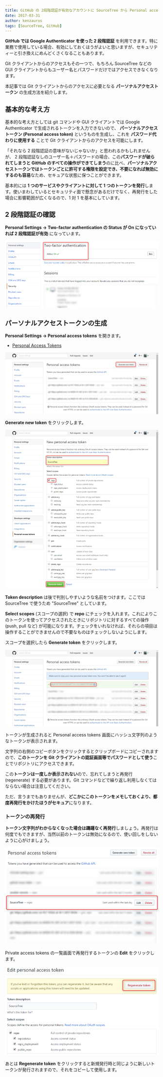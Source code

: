 ```yaml
---
title: GitHub の 2段階認証が有効なアカウントに SourceTree から Personal access token を使ってアクセスする
date: 2017-03-31
author: kenzauros
tags: [SourceTree, GitHub]
---
```


**GitHub では Google Authenticator を使った 2 段階認証** を利用できます。特に業務で使用している場合、有効にしておくほうがよいと思いますが、セキュリティーと引き換えにめんどくさくなることもあります。

Git クライアントからのアクセスもその一つで、もちろん SourceTree などの GUI クライアントからもユーザー名とパスワードだけではアクセスできなくなります。

本記事では Git クライアントからのアクセスに必要となる **パーソナルアクセストークン** の生成方法を紹介します。

## 基本的な考え方

基本的な考え方としては git コマンドや GUI クライアントでは Google Authenticator で生成されるトークンを入力できないので、 **パーソナルアクセストークン (Personal access token)** というものを生成し、これを **パスワード代わりに使用する** ことで Git クライアントからのアクセスを可能にします。

「それなら 2 段階認証の意味がないじゃないか」と思われるかもしれませんが、 2 段階認証なしのユーザー名＋パスワードの場合、この**パスワードが破られてしまうと GitHub のすべての操作ができてしまう**のに比べ、**パーソナルアクセストークンではトークンごとに許可する権限を設定でき、不要になれば無効にするのも容易**なため、セキュアな状態に保つことができます。

基本的には **1 つのサービスやクライアントに対して 1 つのトークンを発行**します。使いまわしているとセキュリティ面で懸念があるだけでなく、再発行をした場合に影響範囲が広くなるので、1 対 1 を基本にしています。

## 2 段階認証の確認

**Personal Settings → Two-factor authentication の Status が On になっていれば 2 段階認証が有効** になっています。

![](images/access-github-with-sourcetree-with-two-factor-authentication-1.png)

## パーソナルアクセストークンの生成

**Personal Settings → Personal access tokens** を開きます。

* [Personal Access Tokens](https://github.com/settings/tokens)

![](images/access-github-with-sourcetree-with-two-factor-authentication-2.png)

**Generate new token** をクリックします。

![](images/access-github-with-sourcetree-with-two-factor-authentication-3.png)

**Token description** は後で判別しやすいような名前をつけます。ここでは SourceTree で使うため "SourceTree" としています。

**Select scopes** (スコープの選択) で **repo** にチェックを入れます。これによりこのトークンを使ってアクセスされたときにリポジトリに対するすべての操作 (push, pull など) が可能になります。チェックをいれなければ、それらの項目は操作することができませんので不要なものはチェックしないようにします。

スコープを選択したら **Generate token** をクリックします。

![](images/access-github-with-sourcetree-with-two-factor-authentication-4.png)

トークンが生成されると Personal access tokens 画面にハッシュ文字列のようなトークンが表示されます。

文字列の右側のコピーボタンをクリックするとクリップボードにコピーされますので、**このトークンを Git クライアントの認証画面等でパスワードとして使う**ことでリポジトリにアクセスできます。

この**トークンは一度しか表示されない**ので、忘れてしまうと再発行 (regenerate) する必要があります。Git コマンドなどで繰り返し利用しなくてはならない場合は注意してください。

ただ、言うまでもありませんが、**どこかにこのトークンをメモしておくより、都度再発行をかけたほうがセキュア**になります。

### トークンの再発行

**トークン文字列がわからなくなった場合は躊躇なく再発行**しましょう。再発行は何度でもできますが、当然以前のトークンは無効になるので、使い回しをしないように心がけましょう。

![](images/access-github-with-sourcetree-with-two-factor-authentication-5.png)

Private access tokens の一覧画面で再発行するトークンの **Edit** をクリックします。

![](images/access-github-with-sourcetree-with-two-factor-authentication-6.png)

あとは **Regenerate token** をクリックすると新規発行時と同じように新しいトークンが発行されますので、それをコピーして使用します。
